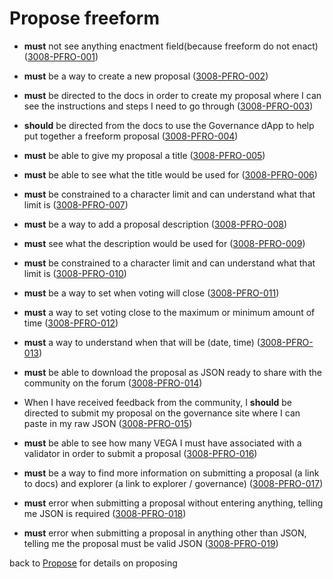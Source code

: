 # Propose freeform

- **must** not see anything enactment field(because freeform do not enact) (<a name="3008-PFRO-001" href="#3008-PFRO-001">3008-PFRO-001</a>)

- **must** be a way to create a new proposal
  (<a name="3008-PFRO-002" href="#3008-PFRO-002">3008-PFRO-002</a>)

- **must** be directed to the docs in order to create my proposal where I can see the instructions and steps I need to go through
  (<a name="3008-PFRO-003" href="#3008-PFRO-003">3008-PFRO-003</a>)

- **should** be directed from the docs to use the Governance dApp to help put together a freeform proposal
  (<a name="3008-PFRO-004" href="#3008-PFRO-004">3008-PFRO-004</a>)

- **must** be able to give my proposal a title
  (<a name="3008-PFRO-005" href="#3008-PFRO-005">3008-PFRO-005</a>)

- **must** be able to see what the title would be used for
  (<a name="3008-PFRO-006" href="#3008-PFRO-006">3008-PFRO-006</a>)

- **must** be constrained to a character limit and can understand what that limit is
  (<a name="3008-PFRO-007" href="#3008-PFRO-007">3008-PFRO-007</a>)

- **must** be a way to add a proposal description
  (<a name="3008-PFRO-008" href="#3008-PFRO-008">3008-PFRO-008</a>)

- **must** see what the description would be used for
  (<a name="3008-PFRO-009" href="#3008-PFRO-009">3008-PFRO-009</a>)

- **must** be constrained to a character limit and can understand what that limit is
  (<a name="3008-PFRO-010" href="#3008-PFRO-010">3008-PFRO-010</a>)

- **must** be a way to set when voting will close
  (<a name="3008-PFRO-011" href="#3008-PFRO-011">3008-PFRO-011</a>)

- **must** a way to set voting close to the maximum or minimum amount of time
  (<a name="3008-PFRO-012" href="#3008-PFRO-012">3008-PFRO-012</a>)

- **must** a way to understand when that will be (date, time)
  (<a name="3008-PFRO-013" href="#3008-PFRO-013">3008-PFRO-013</a>)

- **must** be able to download the proposal as JSON ready to share with the community on the forum
  (<a name="3008-PFRO-014" href="#3008-PFRO-014">3008-PFRO-014</a>)

- When I have received feedback from the community, I **should** be directed to submit my proposal on the governance site where I can paste in my raw JSON
  (<a name="3008-PFRO-015" href="#3008-PFRO-015">3008-PFRO-015</a>)

- **must** be able to see how many VEGA I must have associated with a validator in order to submit a proposal
  (<a name="3008-PFRO-016" href="#3008-PFRO-016">3008-PFRO-016</a>)

- **must** be a way to find more information on submitting a proposal (a link to docs) and explorer (a link to explorer / governance)
  (<a name="3008-PFRO-017" href="#3008-PFRO-017">3008-PFRO-017</a>)

- **must** error when submitting a proposal without entering anything, telling me JSON is required
  (<a name="3008-PFRO-018" href="#3008-PFRO-018">3008-PFRO-018</a>)

- **must** error when submitting a proposal in anything other than JSON, telling me the proposal must be valid JSON
  (<a name="3008-PFRO-019" href="#3008-PFRO-019">3008-PFRO-019</a>)

back to [Propose](./3002-PROP-propose.md) for details on proposing
